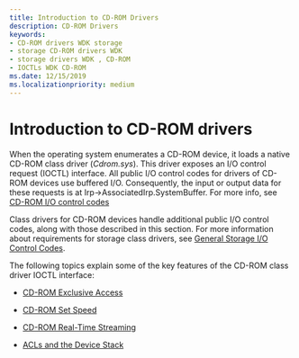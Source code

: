 ```yaml
---
title: Introduction to CD-ROM Drivers
description: CD-ROM Drivers
keywords:
- CD-ROM drivers WDK storage
- storage CD-ROM drivers WDK
- storage drivers WDK , CD-ROM
- IOCTLs WDK CD-ROM
ms.date: 12/15/2019
ms.localizationpriority: medium
---
```


# Introduction to CD-ROM drivers

When the operating system enumerates a CD-ROM device, it loads a native CD-ROM class driver (*Cdrom.sys*). This driver exposes an I/O control request (IOCTL) interface. All public I/O control codes for drivers of CD-ROM devices use buffered I/O. Consequently, the input or output data for these requests is at Irp->AssociatedIrp.SystemBuffer. For more info, see [CD-ROM I/O control codes](cd-rom-io-control-codes.md)

Class drivers for CD-ROM devices handle additional public I/O control codes, along with those described in this section. For more information about requirements for storage class drivers, see [General Storage I/O Control Codes](general-storage-io-control-codes.md).

The following topics explain some of the key features of the CD-ROM class driver IOCTL interface:

- [CD-ROM Exclusive Access](cd-rom-exclusive-access-mode.md)

- [CD-ROM Set Speed](cd-rom-set-speed.md)

- [CD-ROM Real-Time Streaming](cd-rom-real-time-streaming-.md)

- [ACLs and the Device Stack](acls-and-the-device-stack.md)
